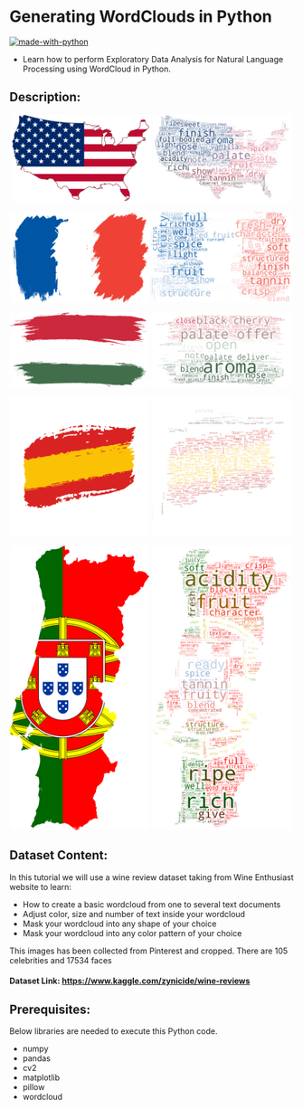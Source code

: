 # Generating WordClouds in Python
[![made-with-python](https://img.shields.io/badge/Made%20with-Python-1f425f.svg)](https://www.python.org/)
 - Learn how to perform Exploratory Data Analysis for Natural Language Processing using WordCloud in Python.

## Description:

<p float="left" align="middle">
  <img src="img/us.png" width="49%" />
  <img src="img/us_wine.png" width="49%" /> 
</p>

<p float="left">
  <img src="img/france.png" width="49%" />
  <img src="img/france_wine.png" width="49%" /> 
</p>

<p float="left">
  <img src="img/italy.png" width="49%" />
  <img src="img/italy_wine.png" width="49%" /> 
</p>

<p float="left">
  <img src="img/spain.png" width="49%" />
  <img src="img/spain_wine.png" width="49%" /> 
</p>

<p float="left">
  <img src="img/Portugal.png" width="49%" />
  <img src="img/portugal_wine.png" width="49%" /> 
</p>


## Dataset Content:

In this tutorial we will use a wine review dataset taking from Wine Enthusiast website to learn:

 - How to create a basic wordcloud from one to several text documents
 - Adjust color, size and number of text inside your wordcloud
 - Mask your wordcloud into any shape of your choice
 - Mask your wordcloud into any color pattern of your choice

This images has been collected from Pinterest and cropped. There are 105 celebrities and 17534 faces

#### Dataset Link: https://www.kaggle.com/zynicide/wine-reviews

## Prerequisites:

Below libraries are needed to execute this Python code.

 - numpy
 - pandas
 - cv2
 - matplotlib
 - pillow
 - wordcloud

